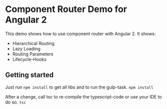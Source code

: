 # Component Router Demo for Angular 2

This demo shows how to use component router with Angular 2. It shows:

- Hierarchical Routing
- Lazy Loading
- Routing Parameters
- Lifecycle-Hooks

## Getting started

Just run ``npm install`` to get all libs and to run the gulp-task. 
``
npm install
``

After a change, call tsc to re-compile the typescript-code or use your IDE to do so.
``
tsc
``